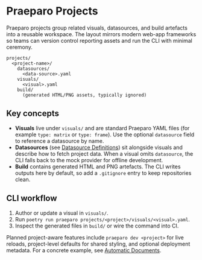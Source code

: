 ﻿# Praeparo Projects

Praeparo projects group related visuals, datasources, and build artefacts into a reusable workspace. The layout mirrors modern web-app frameworks so teams can version control reporting assets and run the CLI with minimal ceremony.

```text
projects/
  <project-name>/
    datasources/
      <data-source>.yaml
    visuals/
      <visual>.yaml
    build/
      (generated HTML/PNG assets, typically ignored)
```

## Key concepts

- **Visuals** live under `visuals/` and are standard Praeparo YAML files (for example `type: matrix` or `type: frame`). Use the optional `datasource` field to reference a datasource by name.
- **Datasources** (see [Datasource Definitions](../datasources/index.md)) sit alongside visuals and describe how to fetch project data. When a visual omits `datasource`, the CLI falls back to the mock provider for offline development.
- **Build** contains generated HTML and PNG artefacts. The CLI writes outputs here by default, so add a `.gitignore` entry to keep repositories clean.

## CLI workflow

1. Author or update a visual in `visuals/`.
2. Run `poetry run praeparo projects/<project>/visuals/<visual>.yaml`.
3. Inspect the generated files in `build/` or wire the command into CI.

Planned project-aware features include `praeparo dev <project>` for live reloads, project-level defaults for shared styling, and optional deployment metadata. For a concrete example, see [Automatic Documents](../examples/automatic_documents.md).
